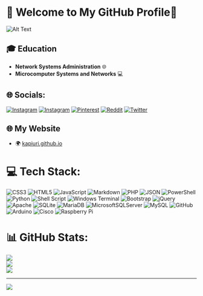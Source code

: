 # 👾 Welcome to My GitHub Profile👾
![Alt Text]([[https://media.giphy.com/media/vFKqnCdLPNOKc/giphy.gif](https://tenor.com/bQ7vO.gif](https://tenor.com/es/view/ghostemane-gif-25014250)))
## 🎓 Education

- **Network Systems Administration** 🌐
- **Microcomputer Systems and Networks** 💻

## 🌐 Socials:
[![Instagram](https://img.shields.io/badge/Instagram-%23E4405F.svg?logo=Instagram&logoColor=white)](https://instagram.com/pablo_kappa) [![Instagram](https://img.shields.io/badge/Instagram-%23E4405F.svg?logo=Instagram&logoColor=white)](https://instagram.com/kapiuri) [![Pinterest](https://img.shields.io/badge/Pinterest-%23E60023.svg?logo=Pinterest&logoColor=white)](https://pinterest.com/kapiuri) [![Reddit](https://img.shields.io/badge/Reddit-%23FF4500.svg?logo=Reddit&logoColor=white)](https://reddit.com/user/capiuri) [![Twitter](https://img.shields.io/badge/X-black.svg?logo=X&logoColor=white)](https://twitter.com/pablo_kappa)

 

## 🌐 My Website

- 🌍 [kapiuri.github.io](https://kapiuri.github.io)


# 💻 Tech Stack:
![CSS3](https://img.shields.io/badge/css3-%231572B6.svg?style=for-the-badge&logo=css3&logoColor=white) ![HTML5](https://img.shields.io/badge/html5-%23E34F26.svg?style=for-the-badge&logo=html5&logoColor=white) ![JavaScript](https://img.shields.io/badge/javascript-%23323330.svg?style=for-the-badge&logo=javascript&logoColor=%23F7DF1E) ![Markdown](https://img.shields.io/badge/markdown-%23000000.svg?style=for-the-badge&logo=markdown&logoColor=white) ![PHP](https://img.shields.io/badge/php-%23777BB4.svg?style=for-the-badge&logo=php&logoColor=white) ![JSON](https://img.shields.io/badge/json-%23000000.svg?style=for-the-badge&logo=json&logoColor=white) ![PowerShell](https://img.shields.io/badge/PowerShell-%235391FE.svg?style=for-the-badge&logo=powershell&logoColor=white) ![Python](https://img.shields.io/badge/python-3670A0?style=for-the-badge&logo=python&logoColor=ffdd54) ![Shell Script](https://img.shields.io/badge/shell_script-%23121011.svg?style=for-the-badge&logo=gnu-bash&logoColor=white) ![Windows Terminal](https://img.shields.io/badge/Windows%20Terminal-%234D4D4D.svg?style=for-the-badge&logo=windows-terminal&logoColor=white) ![Bootstrap](https://img.shields.io/badge/bootstrap-%238511FA.svg?style=for-the-badge&logo=bootstrap&logoColor=white) ![jQuery](https://img.shields.io/badge/jquery-%230769AD.svg?style=for-the-badge&logo=jquery&logoColor=white) ![Apache](https://img.shields.io/badge/apache-%23D42029.svg?style=for-the-badge&logo=apache&logoColor=white) ![SQLite](https://img.shields.io/badge/sqlite-%2307405e.svg?style=for-the-badge&logo=sqlite&logoColor=white) ![MariaDB](https://img.shields.io/badge/MariaDB-003545?style=for-the-badge&logo=mariadb&logoColor=white) ![MicrosoftSQLServer](https://img.shields.io/badge/Microsoft%20SQL%20Server-CC2927?style=for-the-badge&logo=microsoft%20sql%20server&logoColor=white) ![MySQL](https://img.shields.io/badge/mysql-4479A1.svg?style=for-the-badge&logo=mysql&logoColor=white) ![GitHub](https://img.shields.io/badge/github-%23121011.svg?style=for-the-badge&logo=github&logoColor=white) ![Arduino](https://img.shields.io/badge/-Arduino-00979D?style=for-the-badge&logo=Arduino&logoColor=white) ![Cisco](https://img.shields.io/badge/cisco-%23049fd9.svg?style=for-the-badge&logo=cisco&logoColor=black) ![Raspberry Pi](https://img.shields.io/badge/-RaspberryPi-C51A4A?style=for-the-badge&logo=Raspberry-Pi)
# 📊 GitHub Stats:
![](https://github-readme-stats.vercel.app/api?username=kapiuri&theme=dark&hide_border=false&include_all_commits=false&count_private=false)<br/>
![](https://github-readme-streak-stats.herokuapp.com/?user=kapiuri&theme=dark&hide_border=false)<br/>
![](https://github-readme-stats.vercel.app/api/top-langs/?username=kapiuri&theme=dark&hide_border=false&include_all_commits=false&count_private=false&layout=compact)

---
[![](https://visitcount.itsvg.in/api?id=kapiuri&icon=8&color=1)](https://visitcount.itsvg.in)

<!-- Proudly created with GPRM ( https://gprm.itsvg.in ) -->
